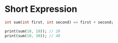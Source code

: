 # Short Expression

```dart
int sum(int first, int second) => first + second;

print(sum(10, 10)); // 20
print(sum(10, 30)); // 40
```
